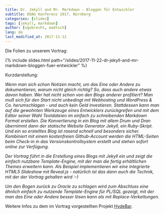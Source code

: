 ```yaml
---
title: Dr. Jekyll and Mr. Markdown - Bloggen für Entwickler
subtitle: DOAG Konferenz 2017, Nürnberg
categories: [slides]
tags: [jekyll, markdown]
author: [ogobrecht, madtsch]
lang: de
last_modified_at: 2017-11-12
---
```

Die Folien zu unserem Vortrag:

{% include slides.html path="/slides/2017-11-22-dr-jekyll-and-mr-markdown-bloggen-fuer-entwickler" %}

Kurzdarstellung:

_Wenn man sich schon Notizen macht, um das Eine oder Andere zu dokumentieren, warum nicht gleich richtig? So, dass auch andere etwas davon haben. Wer hat nicht schon von den Blogs anderer profitiert? Man muß sich für den Start nicht unbedingt mit Webhosting und WordPress & Co. herumschlagen - und auch kein Geld investieren. Stattdessen kann man auf die gewohnten Werkzeuge eines Entwicklers zurückgreifen und mit dem Editor seiner Wahl Textdateien im einfach zu schreibenden Markdown Format erstellen. Die Konvertierung in ein Blog mit allem Drum und Dran übernimmt dann der statische Website Generator Jekyll, ein Ruby-Skript. Und ein so erstelltes Blog ist rasend schnell und besonders sicher. Kombiniert mit einem kostenfreien Github-Account werden die HTML-Seiten beim Check-in in das Versionskontrollsystem erstellt und stehen sofort online zur Verfügung._

_Der Vortrag führt in die Erstellung eines Blogs mit Jekyll ein und zeigt die einfach nutzbare Template-Engine, mit der man die fertig erhältlichen Themes erweitern kann. Als Beispiel implementieren wir eine integrierte HTML5 Slideshow mit Reveal.js - natürlich ist das dann auch die Technik, mit der der Vortrag gehalten wird :-)_

_Um den Bogen zurück zu Oracle zu schlagen wird zum Abschluss eine ähnlich einfach zu nutzende Template-Engine für PL/SQL gezeigt, mit der man das Eine oder Andere besser lösen kann als mit Replace-Verkettungen._

Weitere Infos zu dem im Vortrag vorgestellten Projekt [HydeBar][1].

[1]: https://github.com/ogobrecht/hydebar
